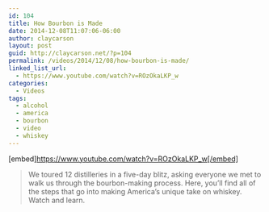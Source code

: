 ```yaml
---
id: 104
title: How Bourbon is Made
date: 2014-12-08T11:07:06-06:00
author: claycarson
layout: post
guid: http://claycarson.net/?p=104
permalink: /videos/2014/12/08/how-bourbon-is-made/
linked_list_url:
  - https://www.youtube.com/watch?v=ROzOkaLKP_w
categories:
  - Videos
tags:
  - alcohol
  - america
  - bourbon
  - video
  - whiskey
---
```

[embed]https://www.youtube.com/watch?v=ROzOkaLKP_w[/embed]

<blockquote>
  We toured 12 distilleries in a five-day blitz, asking everyone we met to walk us through the bourbon-making process. Here, you’ll find all of the steps that go into making America’s unique take on whiskey. Watch and learn.
</blockquote>